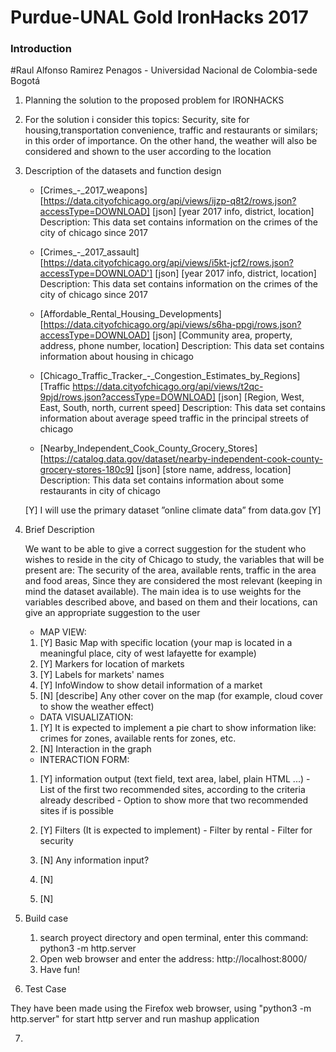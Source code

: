 # Purdue-UNAL Gold IronHacks 2017
### Introduction   
#Raul Alfonso Ramirez Penagos - Universidad Nacional de Colombia-sede Bogotá

1.	Planning the solution to the proposed problem for IRONHACKS

2.	For the solution i consider this topics: Security, site for housing,transportation convenience,  traffic and restaurants or similars; in this order of importance. On the other hand, the weather will also be considered and shown to the user according to the location

3.	Description of the datasets and function design

	* 	[Crimes_-_2017_weapons] [https://data.cityofchicago.org/api/views/ijzp-q8t2/rows.json?accessType=DOWNLOAD] [json] [year 2017 info, district, location]
		Description:	This data set contains information on the crimes of the city of chicago since 2017

	* 	[Crimes_-_2017_assault] [https://data.cityofchicago.org/api/views/i5kt-jcf2/rows.json?accessType=DOWNLOAD'] [json] [year 2017 info, district, location]
		Description:	This data set contains information on the crimes of the city of chicago since 2017

	*	[Affordable_Rental_Housing_Developments] [https://data.cityofchicago.org/api/views/s6ha-ppgi/rows.json?accessType=DOWNLOAD] [json] [Community area, property, address, phone number, location]
		Description:	This data set contains information about housing in chicago

	*	[Chicago_Traffic_Tracker_-_Congestion_Estimates_by_Regions]	[Traffic https://data.cityofchicago.org/api/views/t2qc-9pjd/rows.json?accessType=DOWNLOAD] [json] [Region, West, East, South, north, current speed]
		Description:	This data set contains information about average speed traffic in the principal streets of chicago

	*	[Nearby_Independent_Cook_County_Grocery_Stores]	[https://catalog.data.gov/dataset/nearby-independent-cook-county-grocery-stores-180c9] [json] [store name, address, location]
		Description:	This data set contains information about some restaurants in city of chicago

	[Y] I  will use the primary dataset ”online climate data” from data.gov
	[Y]

4.	Brief Description

	We want to be able to give a correct suggestion for the student who wishes to reside in the city of Chicago to study, the variables that will be present are: The security of the area, available rents, traffic in the area and food areas, Since they are considered the most relevant (keeping in mind the dataset available). The main idea is to use weights for the variables described above, and based on them and their locations, can give an appropriate suggestion to the user


	* MAP VIEW:

	1.	[Y] Basic Map with specific location (your map is located in a meaningful place, city of west lafayette for example)
	2.	[Y] Markers for location of markets
	3.	[Y] Labels for markets' names
	4.	[Y] InfoWindow to show detail information of a market
	5.	[N] [describe] Any other cover on the map (for example, cloud cover to show the weather effect)


	* DATA VISUALIZATION:

	1.	[Y] It is expected to implement a pie chart to show information like: crimes for zones, available rents for zones, etc.
	2.	[N] Interaction in the graph

	* INTERACTION FORM:

	1.	[Y] information output (text field, text area, label, plain HTML ...)
			-	List of the first two recommended sites, according to the criteria already described
			-	Option to show more that two recommended sites if is possible

	2.	[Y] Filters (It is expected to implement)
			- Filter by rental
			- Filter for security
	3.	[N] Any information input?
	4.	[N]
	5.	[N]

5.	Build case

	1.	search proyect directory and open terminal, enter this command: python3 -m http.server
	2.	Open web browser and enter the address: http://localhost:8000/
	3.	Have fun!

6.	Test Case

They have been made using the Firefox web browser, using "python3 -m http.server" for start http server and run mashup application

7.
